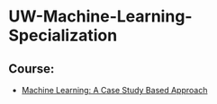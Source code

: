 # UW-Machine-Learning-Specialization

## Course:

 * [Machine Learning: A Case Study Based Approach](https://github.com/Arun44/UW-Machine-Learning-Specialization/tree/master/src/Course1)
